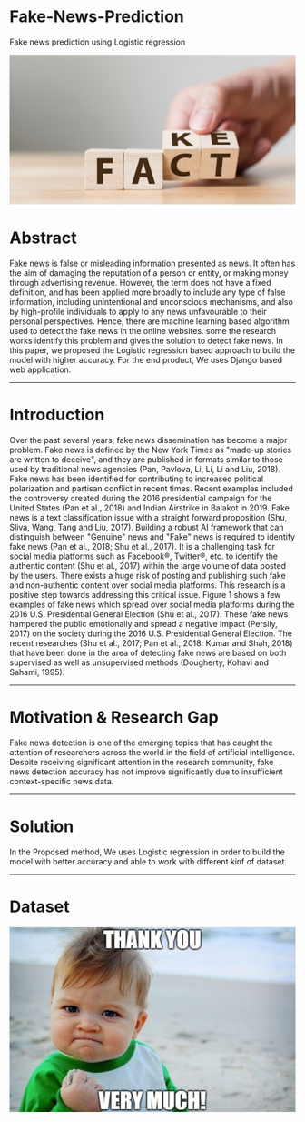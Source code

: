 # Fake-News-Prediction
Fake news prediction using Logistic regression 

![image](image/download.png)
# Abstract
Fake news is false or misleading information presented as news. It often has the aim of damaging the reputation of a person or entity, or making money through advertising revenue. However, the term does not have a fixed definition, and has been applied more broadly to include any type of false information, including unintentional and unconscious mechanisms, and also by high-profile individuals to apply to any news unfavourable to their personal perspectives. Hence, there are machine learning based algorithm used to detect the fake news in the online websites. some the research works identify this problem and gives the solution to detect fake news. In this paper, we proposed the Logistic regression based approach to build the model with higher accuracy. For the end product, We uses Django based web application.

---

# Introduction
Over the past several years, fake news dissemination has become a major problem. Fake news is defined by the New York Times as "made-up stories are written to deceive", and they are published in formats similar to those used by traditional news agencies (Pan, Pavlova, Li, Li, Li and Liu, 2018). Fake news has been identified for contributing to increased political polarization and partisan conflict in recent times. Recent examples included the controversy created during the 2016 presidential campaign for the United States (Pan et al., 2018) and Indian Airstrike in Balakot in 2019. Fake news is a text classification issue with a straight forward proposition (Shu, Sliva, Wang, Tang and Liu, 2017). Building a robust AI framework that can distinguish between "Genuine" news and "Fake" news is required to identify fake news (Pan et al., 2018; Shu et al., 2017). It is a challenging task for social media platforms such as Facebook®, Twitter®, etc. to identify the authentic content (Shu et al., 2017) within the large volume of data posted by the users. There exists a huge risk of posting and publishing such fake and non-authentic content over social media platforms. This research is a positive step towards addressing this critical issue. Figure 1 shows a few examples of fake news which spread over social media platforms during the 2016 U.S. Presidential General Election (Shu et al., 2017). These fake news hampered the public emotionally and spread a negative impact (Persily, 2017) on the society during the 2016 U.S. Presidential General Election. The recent researches (Shu et al., 2017; Pan et al., 2018; Kumar and Shah, 2018) that have been done in the area of detecting fake news are based on both supervised as well as unsupervised methods (Dougherty, Kohavi and Sahami, 1995).

---

# Motivation & Research Gap
Fake news detection is one of the emerging topics that has caught the attention of researchers across the world in the field of artificial intelligence. Despite receiving significant attention in the research community, fake news detection accuracy has not improve significantly due to insufficient context-specific news data.

---

# Solution
In the Proposed method, We uses Logistic regression in order to build the model with better accuracy and able to work with different kinf of dataset.

---

# Dataset










![image](image/alternative-ways-to-say-thank-you.jpg)
